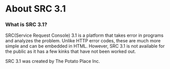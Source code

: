 # About SRC 3.1
### What is SRC 3.1?
SRC(Service Request Console) 3.1 is a platform that takes error in programs and analyzes the problem. Unlike HTTP error codes, these are much more simple and can be embedded in HTML. However, SRC 3.1 is not available for the public as it has a few kinks that have not been worked out.

SRC 3.1 was created by The Potato Place Inc. 
